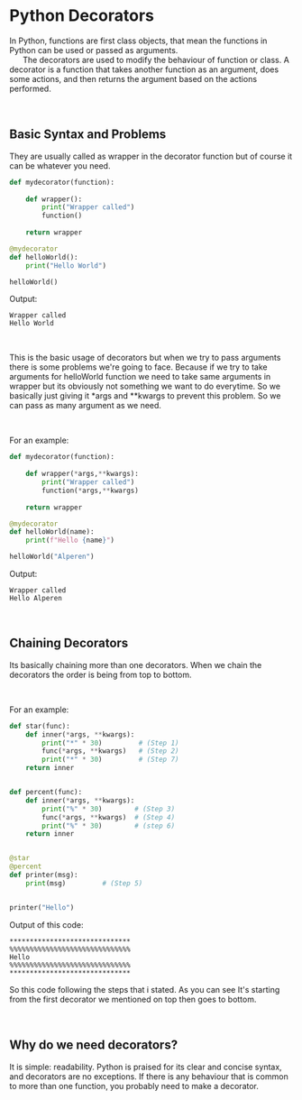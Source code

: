 # Python Decorators

In Python, functions are first class objects, that mean the functions in Python can be used or passed as arguments. <br>
&nbsp;&nbsp;&nbsp;&nbsp;&nbsp;&nbsp;The decorators are used to modify the behaviour of function or class. 
A decorator is a function that takes another function as an argument, does some actions, and then returns the argument based on the actions performed.

<br>

## Basic Syntax and Problems

They are usually called as wrapper in the decorator function but of course it can be whatever you need.


```python
def mydecorator(function):
    
    def wrapper():
        print("Wrapper called") 
        function()
    
    return wrapper

@mydecorator
def helloWorld():
    print("Hello World")

helloWorld()
```
Output:
```
Wrapper called
Hello World
```

<br>

This is the basic usage of decorators
but when we try to pass arguments there is some problems we're going to face. 
Because if we try to take arguments for helloWorld function we need to take same arguments in wrapper but its obviously not something we want to do everytime.
So we basically just giving it *args and **kwargs to prevent this problem.
So we can pass as many argument as we need.

<br>

For an example:

```python
def mydecorator(function):
    
    def wrapper(*args,**kwargs):
        print("Wrapper called") 
        function(*args,**kwargs)
    
    return wrapper

@mydecorator
def helloWorld(name):
    print(f"Hello {name}")

helloWorld("Alperen")
```
Output:
```
Wrapper called
Hello Alperen
```
<br>

## Chaining Decorators

Its basically chaining more than one decorators.
When we chain the decorators the order is being from top to bottom.

<br>

For an example:

```python
def star(func):
    def inner(*args, **kwargs):
        print("*" * 30)         # (Step 1)
        func(*args, **kwargs)   # (Step 2)
        print("*" * 30)         # (Step 7)
    return inner


def percent(func):
    def inner(*args, **kwargs):
        print("%" * 30)        # (Step 3)
        func(*args, **kwargs)  # (Step 4)
        print("%" * 30)        # (step 6)
    return inner


@star
@percent
def printer(msg):
    print(msg)         # (Step 5)


printer("Hello")
```

Output of this code:
```
******************************
%%%%%%%%%%%%%%%%%%%%%%%%%%%%%%
Hello
%%%%%%%%%%%%%%%%%%%%%%%%%%%%%%
******************************
```

So this code following the steps that i stated. As you can see It's starting from the first decorator we mentioned on top then goes to bottom.

<br>

## Why do we need decorators?

It is simple: readability. 
Python is praised for its clear and concise syntax, and decorators are no exceptions.
If there is any behaviour that is common to more than one function, you probably need to make a decorator.